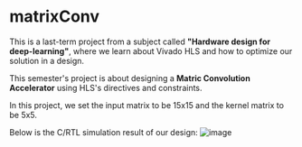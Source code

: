 # matrixConv
This is a last-term project from a subject called **"Hardware design for deep-learning"**, where we learn about Vivado HLS and how to optimize our solution in a design. 

This semester's project is about designing a **Matric Convolution Accelerator** using HLS's directives and constraints.

In this project, we set the input matrix to be 15x15 and the kernel matrix to be 5x5.

Below is the C/RTL simulation result of our design:
![image](https://github.com/user-attachments/assets/0caf2eda-8554-470e-8b87-10b9bff755b4)
